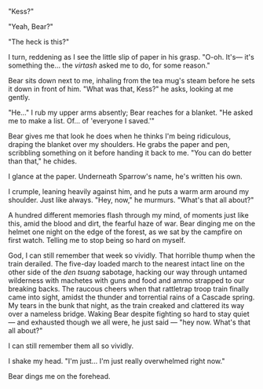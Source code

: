 "Kess?"

"Yeah, Bear?"

"The heck is this?"

I turn, reddening as I see the little slip of paper in his grasp. "O-oh. It's— it's something the… the _virtash_ asked me to do, for some reason."

Bear sits down next to me, inhaling from the tea mug's steam before he sets it down in front of him. "What was that, Kess?" he asks, looking at me gently.

"He…" I rub my upper arms absently; Bear reaches for a blanket. "He asked me to make a list. Of… of 'everyone I saved.'"

Bear gives me that look he does when he thinks I'm being ridiculous, draping the blanket over my shoulders. He grabs the paper and pen, scribbling something on it before handing it back to me. "You can do better than that," he chides.

I glance at the paper. Underneath Sparrow's name, he's written his own.

I crumple, leaning heavily against him, and he puts a warm arm around my shoulder. Just like always. "Hey, now," he murmurs. "What's that all about?"

A hundred different memories flash through my mind, of moments just like this, amid the blood and dirt, the fearful haze of war. Bear dinging me on the helmet one night on the edge of the forest, as we sat by the campfire on first watch. Telling me to stop being so hard on myself.


God, I can still remember that week so vividly. That horrible thump when the train derailed. The five-day loaded march to the nearest intact line on the other side of the _den tsuang_ sabotage, hacking our way through untamed wilderness with machetes with guns and food and ammo strapped to our breaking backs. The raucous cheers when that rattletrap troop train finally came into sight, amidst the thunder and torrential rains of a Cascade spring. My tears in the bunk that night, as the train creaked and clattered its way over a nameless bridge. Waking Bear despite fighting so hard to stay quiet — and exhausted though we all were, he just said — "hey now. What's that all about?"

I can still remember them all so vividly.

I shake my head. "I'm just… I'm just really overwhelmed right now."

Bear dings me on the forehead.